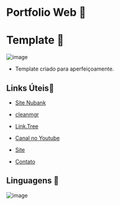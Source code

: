 # Portfolio Web 🚀

# Template 📸

![image](![image](https://github.com/user-attachments/assets/e14a4ac4-d262-4f74-891d-649920cdcdb5)
)

- Template criado para aperfeiçoamente.

## Links Úteis🚀
- [Site Nubank](https://dannroch4.github.io/projeto-banco-nubank-web/)

- [cleanmgr](https://learn.microsoft.com/pt-br/windows-server/administration/windows-commands/cleanmgr)
- [Link.Tree](https://linktr.ee/danntech)
- [Canal no Youtube](https://www.youtube.com/@DannTech)
- [Site](https://www.portaldrztutors.com.br/)
- [Contato](mailto:technoplay.oficial@gmail.com)

## Linguagens 🚀

![image]()

